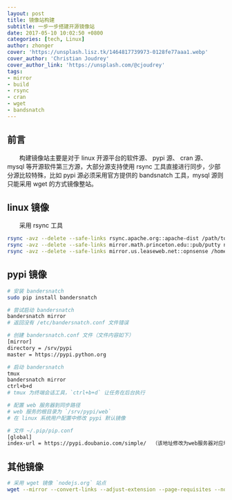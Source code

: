 ```yaml
---
layout: post
title: 镜像站构建
subtitle: 一步一步搭建开源镜像站
date: 2017-05-10 10:02:50 +0800
categories: [tech, Linux]
author: zhonger
cover: 'https://unsplash.lisz.tk/1464817739973-0128fe77aaa1.webp'
cover_author: 'Christian Joudrey'
cover_author_link: 'https://unsplash.com/@cjoudrey'
tags:
- mirror
- build
- rsync
- cran
- wget
- bandsnatch
---
```


## 前言

&emsp;&emsp;构建镜像站主要是对于 linux 开源平台的软件源、 pypi 源、 cran 源、 mysql 等开源软件第三方源，大部分源支持使用 rsync 工具直接进行同步，少部分源比较特殊，比如 pypi 源必须采用官方提供的 bandsnatch 工具，mysql 源则只能采用 wget 的方式镜像整站。

## linux 镜像

&emsp;&emsp;采用 rsync 工具

```bash
rsync -avz --delete --safe-links rsync.apache.org::apache-dist /path/to/mirror
rsync -avz --delete --safe-links mirror.math.princeton.edu::pub/putty nfs/rsync/
rsync -avz --delete --safe-links mirror.us.leaseweb.net::opnsense /home/data/rsync/opnsense
```

## pypi 镜像

```bash
# 安装 bandersnatch
sudo pip install bandersnatch

# 尝试启动 bandersnatch
bandersnatch mirror  
# 返回没有 /etc/bandersnatch.conf 文件错误

# 创建 bandersnatch.conf 文件（文件内容如下）
[mirror]
directory = /srv/pypi
master = https://pypi.python.org

# 启动 bandersnatch
tmux
bandersnatch mirror
ctrl+b+d
# tmux 为终端会话工具，`ctrl+b+d` 让任务在后台执行

# 配置 web 服务器到同步路径
# web 服务的根目录为 `/srv/pypi/web`
# 在 linux 系统用户配置中修改 pypi 默认镜像

# 文件 ~/.pip/pip.conf
[global]
index-url = https://pypi.doubanio.com/simple/  （该地址修改为web服务器对应地址）
```

## 其他镜像

```bash
# 采用 wget 镜像 `nodejs.org` 站点
wget --mirror --convert-links --adjust-extension --page-requisites --no-parent http://nodejs.org/dist  -e robots=off
```
